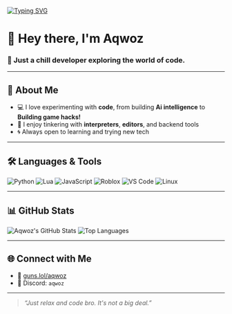<!-- Typing Animation Banner -->
[![Typing SVG](https://readme-typing-svg.demolab.com?font=Fira+Code&weight=800&pause=1000&width=435&lines=Aqwoz+on+the+code)](https://git.io/typing-svg)

# 👋 Hey there, I'm Aqwoz

### 🧊 Just a chill developer exploring the world of code.

---

## 🚀 About Me
- 💻 I love experimenting with **code**, from building **Ai intelligence** to **Building game hacks!**
- 🔧 I enjoy tinkering with **interpreters**, **editors**, and backend tools
- 🌀 Always open to learning and trying new tech

---

## 🛠️ Languages & Tools
![Python](https://img.shields.io/badge/Python-333?style=flat&logo=python&logoColor=yellow)
![Lua](https://img.shields.io/badge/Lua-2C2D72?style=flat&logo=lua)
![JavaScript](https://img.shields.io/badge/JavaScript-F7DF1E?style=flat&logo=javascript&logoColor=black)
![Roblox](https://img.shields.io/badge/Roblox-000000?style=flat&logo=roblox)
![VS Code](https://img.shields.io/badge/VS%20Code-007ACC?style=flat&logo=visual-studio-code)
![Linux](https://img.shields.io/badge/Linux-FCC624?style=flat&logo=linux&logoColor=black)

---

## 📊 GitHub Stats
![Aqwoz's GitHub Stats](https://github-readme-stats.vercel.app/api?username=aqwozsky&show_icons=true&theme=tokyonight&hide=prs)
![Top Languages](https://github-readme-stats.vercel.app/api/top-langs/?username=aqwozsky&layout=compact&theme=tokyonight)

---

## 🌐 Connect with Me
- 🔗 [guns.lol/aqwoz](https://guns.lol/aqwoz)
- 💬 Discord: `aqwoz`

---

> *“Just relax and code bro. It's not a big deal.”*  

